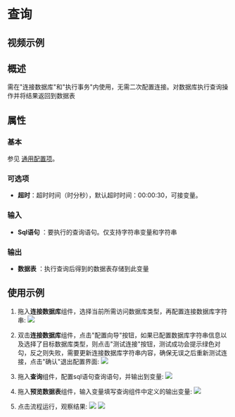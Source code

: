 # 查询

## 视频示例

## 概述

需在&quot;连接数据库&quot;和&quot;执行事务&quot;内使用，无需二次配置连接。对数据库执行查询操作并将结果返回到数据表

## 属性

### 基本

参见 [通用配置项](../Appendix/CommonConfigurationItems.md)。

### 可选项

- **超时**：超时时间（时分秒），默认超时时间：00:00:30，可接变量。

### 输入

- **Sql语句** ：要执行的查询语句。仅支持字符串变量和字符串

### 输出

- **数据表** ：执行查询后得到的数据表存储到此变量

## 使用示例

1. 拖入**连接数据库**组件，选择当前所需访问数据库类型，再配置连接数据库字符串:
![](https://docimages.blob.core.chinacloudapi.cn/images/Activities/connect_db1.png)

2. 双击**连接数据库**组件，点击"配置向导"按钮，如果已配置数据库字符串信息以及选择了目标数据库类型，则点击"测试连接"按钮，测试成功会提示绿色对勾，反之则失败，需要更新连接数据库字符串内容，确保无误之后重新测试连接，点击"确认"退出配置界面:
![](https://docimages.blob.core.chinacloudapi.cn/images/Activities/connect_db2.png)

3. 拖入**查询**组件，配置sql语句查询语句，并输出到变量:
![](https://docimages.blob.core.chinacloudapi.cn/images/Activities/connect_db3.png)
4. 拖入**预览数据表**组件，输入变量填写查询组件中定义的输出变量:
![](https://docimages.blob.core.chinacloudapi.cn/images/Activities/connect_db4.png)
5. 点击流程运行，观察结果:
![](https://docimages.blob.core.chinacloudapi.cn/images/Activities/connect_db5.png)
![](https://docimages.blob.core.chinacloudapi.cn/images/Activities/connect_db6.png)